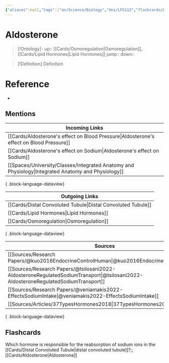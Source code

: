 ```yaml
---
{"aliases":null,"tags":["on/Science/Biology","Uni/LFS112","flashcards/LFS112"],"date created":"2022-11-30 Wed","edited":"2023-04-06 Thu","dg-publish":true,"permalink":"/cards/aldosterone/","dgPassFrontmatter":true}
---
```


# Aldosterone

> [!Ontology]-
> up:: [[Cards/Osmoregulation\|Osmoregulation]], [[Cards/Lipid Hormones\|Lipid Hormones]]
> jump::
> down:: 

> [!Definition] Definition

# Reference

- 

## Mentions

| Incoming Links                                                                                        |
| ----------------------------------------------------------------------------------------------------- |
| [[Cards/Aldosterone's effect on Blood Pressure\|Aldosterone's effect on Blood Pressure]]           |
| [[Cards/Aldosterone's effect on Sodium\|Aldosterone's effect on Sodium]]                           |
| [[Spaces/University/Classes/Integrated Anatomy and Physiology\|Integrated Anatomy and Physiology]] |

{ .block-language-dataview}

| Outgoing Links                                                  |
| --------------------------------------------------------------- |
| [[Cards/Distal Convoluted Tubule\|Distal Convoluted Tubule]] |
| [[Cards/Lipid Hormones\|Lipid Hormones]]                     |
| [[Cards/Osmoregulation\|Osmoregulation]]                     |

{ .block-language-dataview}

| Sources                                                                                                                               |
| ------------------------------------------------------------------------------------------------------------------------------------- |
| [[Sources/Research Papers/@kuo2016EndocrineControlHuman\|@kuo2016EndocrineControlHuman]]                                           |
| [[Sources/Research Papers/@tsilosani2022-AldosteroneRegulatedSodiumTransport\|@tsilosani2022-AldosteroneRegulatedSodiumTransport]] |
| [[Sources/Research Papers/@veniamakis2022-EffectsSodiumIntake\|@veniamakis2022-EffectsSodiumIntake]]                               |
| [[Sources/Articles/37TypesHormones2018\|37TypesHormones2018]]                                                                      |

{ .block-language-dataview}

## Flashcards

Which hormone is responsible for the reabsorption of sodium ions in the [[Cards/Distal Convoluted Tubule\|distal convoluted tubule]]?;;[[Cards/Aldosterone\|Aldosterone]]
<!--SR:!2024-09-03,1,130-->
